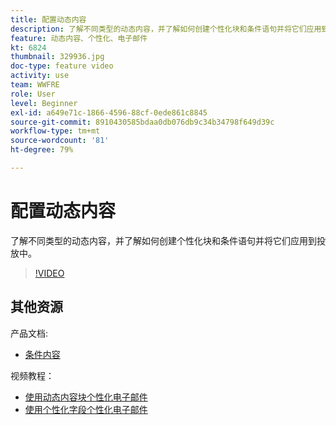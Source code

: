 ```yaml
---
title: 配置动态内容
description: 了解不同类型的动态内容，并了解如何创建个性化块和条件语句并将它们应用到投放中。
feature: 动态内容、个性化、电子邮件
kt: 6824
thumbnail: 329936.jpg
doc-type: feature video
activity: use
team: WWFRE
role: User
level: Beginner
exl-id: a649e71c-1866-4596-88cf-0ede861c8845
source-git-commit: 8910430585bdaa0db076db9c34b34798f649d39c
workflow-type: tm+mt
source-wordcount: '81'
ht-degree: 79%

---
```


# 配置动态内容

了解不同类型的动态内容，并了解如何创建个性化块和条件语句并将它们应用到投放中。

>[!VIDEO](https://video.tv.adobe.com/v/329936?quality=12)

## 其他资源

产品文档:

* [条件内容](https://experienceleague.adobe.com/docs/campaign-classic/using/sending-messages/personalizing-deliveries/conditional-content.html?lang=en)

视频教程：

* [使用动态内容块个性化电子邮件](/help/sending-messages/email-channel/personalization-with-dynamic-content-blocks.md)
* [使用个性化字段个性化电子邮件](/help/sending-messages/email-channel/personalizing-emails-using-personalization-fields.md)
